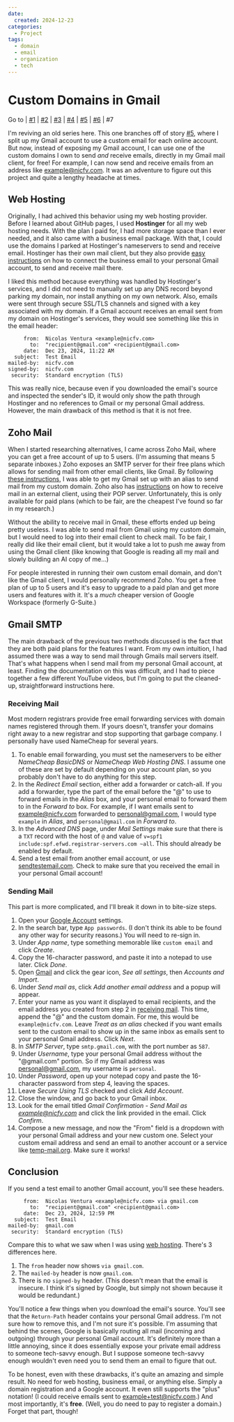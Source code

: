 ```yaml
---
date:
  created: 2024-12-23
categories:
  - Project
tags:
  - domain
  - email
  - organization
  - tech
---
```

# Custom Domains in Gmail

Go to
| [\#1](./2024-02-11-backup.md)
| [\#2](./2024-02-18-passwords.md)
| [\#3](./2024-02-25-gmails.md)
| [\#4](./2024-02-26-github.md)
| [\#5](./2024-03-11-mail-plus.md)
| [\#6](./2024-04-28-gatekeep.md)
| \#7

I'm reviving an old series here. This one branches off of story [\#5](./2024-03-11-mail-plus.md), where I split up my Gmail account to use a custom email for each online account. But now, instead of exposing my Gmail account, I can use one of the custom domains I own to send *and* receive emails, directly in my Gmail mail client, for free! For example, I can now send and receive emails from an address like <example@nicfv.com>. It was an adventure to figure out this project and quite a lengthy headache at times.

<!-- more -->

## Web Hosting

Originally, I had achived this behavior using my web hosting provider. Before I learned about GitHub pages, I used **Hostinger** for all my web hosting needs. With the plan I paid for, I had more storage space than I ever needed, and it also came with a business email package. With that, I could use the domains I parked at Hostinger's nameservers to send and receive email. Hostinger has their own mail client, but they also provide [easy instructions](https://support.hostinger.com/en/articles/4305847-set-up-hostinger-email-on-your-applications-and-devices) on how to connect the business email to your personal Gmail account, to send and receive mail there.

I liked this method because everything was handled by Hostinger's services, and I did not need to manually set up any DNS record beyond parking my domain, nor install anything on my own network. Also, emails were sent through secure SSL/TLS channels and signed with a key associated with my domain. If a Gmail account receives an email sent from my domain on Hostinger's services, they would see something like this in the email header:

```
     from:  Nicolas Ventura <example@nicfv.com>
       to:  "recipient@gmail.com" <recipient@gmail.com>
     date:  Dec 23, 2024, 11:22 AM
  subject:  Test Email
mailed-by:  nicfv.com
signed-by:  nicfv.com
 security:  Standard encryption (TLS)
```

This was really nice, because even if you downloaded the email's source and inspected the sender's ID, it would only show the path through Hostinger and no references to Gmail or my personal Gmail address. However, the main drawback of this method is that it is not free.

## Zoho Mail

When I started researching alternatives, I came across Zoho Mail, where you can get a free account of up to 5 users. (I'm assuming that means 5 separate inboxes.) Zoho exposes an SMTP server for their free plans which allows for sending mail from other email clients, like Gmail. By following [these instructions](https://www.zoho.com/mail/help/zoho-smtp.html), I was able to get my Gmail set up with an alias to send mail from my custom domain. Zoho also has [instructions](https://www.zoho.com/mail/help/pop-access.html) on how to receive mail in an external client, using their POP server. Unfortunately, this is only available for paid plans (which to be fair, are the cheapest I've found so far in my research.)

Without the ability to receive mail in Gmail, these efforts ended up being pretty useless. I was able to send mail from Gmail using my custom domain, but I would need to log into their email client to check mail. To be fair, I really did like their email client, but it would take a lot to push me away from using the Gmail client (like knowing that Google is reading all my mail and slowly building an AI copy of me...)

For people interested in running their own custom email domain, and don't like the Gmail client, I would personally recommend Zoho. You get a free plan of up to 5 users and it's easy to upgrade to a paid plan and get more users and features with it. It's a *much* cheaper version of Google Workspace (formerly G-Suite.)

## Gmail SMTP

The main drawback of the previous two methods discussed is the fact that they are both paid plans for the features I want. From my own intuition, I had assumed there was a way to send mail through Gmails mail servers itself. That's what happens when I send mail from my personal Gmail account, at least. Finding the documentation on this was difficult, and I had to piece together a few different YouTube videos, but I'm going to put the cleaned-up, straightforward instructions here.

### Receiving Mail

Most modern registrars provide free email forwarding services with domain names registered through them. If yours doesn't, transfer your domains right away to a new registrar and stop supporting that garbage company. I personally have used NameCheap for several years.

1. To enable email forwarding, you must set the nameservers to be either *NameCheap BasicDNS* or *NameCheap Web Hosting DNS*. I assume one of these are set by default depending on your account plan, so you probably don't have to do anything for this step.
1. In the *Redirect Email* section, either add a forwarder or catch-all. If you add a forwarder, type the part of the email before the "@" to use to forward emails in the *Alias* box, and your personal email to forward them to in the *Forward to* box. For example, if I want emails sent to <example@nicfv.com> forwarded to <personal@gmail.com>, I would type `example` in *Alias*, and `personal@gmail.com` in *Forward to*.
1. In the *Advanced DNS* page, under *Mail Settings* make sure that there is a `TXT` record with the host of `@` and value of `v=spf1 include:spf.efwd.registrar-servers.com ~all`. This should already be enabled by default.
1. Send a test email from another email account, or use [sendtestemail.com](https://sendtestemail.com/). Check to make sure that you received the email in your personal Gmail account!

### Sending Mail

This part is more complicated, and I'll break it down in to bite-size steps.

1. Open your [Google Account](https://myaccount.google.com/) settings.
1. In the search bar, type `App passwords`. (I don't think its able to be found any other way for security reasons.) You will need to re-sign in.
1. Under *App name*, type something memorable like `custom email` and click *Create*.
1. Copy the 16-character password, and paste it into a notepad to use later. Click *Done*.
1. Open [Gmail](https://mail.google.com/) and click the gear icon, *See all settings*, then *Accounts and Import*.
1. Under *Send mail as*, click *Add another email address* and a popup will appear.
1. Enter your name as you want it displayed to email recipients, and the email address you created from step 2 in [receiving mail](#receiving-mail). This time, append the "@" and the custom domain. For me, this would be `example@nicfv.com`. Leave *Treat as an alias* checked if you want emails sent to the custom email to show up in the same inbox as emails sent to your personal Gmail address. Click *Next*.
1. In *SMTP Server*, type `smtp.gmail.com`, with the port number as `587`.
1. Under *Username*, type your personal Gmail address without the "@gmail.com" portion. So if my Gmail address was <personal@gmail.com>, my username is `personal`.
1. Under *Password*, open up your notepad copy and paste the 16-character password from step 4, leaving the spaces.
1. Leave *Secure Using TLS* checked and click *Add Account*.
1. Close the window, and go back to your Gmail inbox.
1. Look for the email titled *Gmail Confirmation - Send Mail as example@nicfv.com* and click the link provided in the email. Click *Confirm*.
1. Compose a new message, and now the "From" field is a dropdown with your personal Gmail address and your new custom one. Select your custom email address and send an email to another account or a service like [temp-mail.org](https://temp-mail.org/en/). Make sure it works!

## Conclusion

If you send a test email to another Gmail account, you'll see these headers.

```
     from:  Nicolas Ventura <example@nicfv.com> via gmail.com 
       to:  "recipient@gmail.com" <recipient@gmail.com>
     date:  Dec 23, 2024, 12:59 PM
  subject:  Test Email
mailed-by:  gmail.com
 security:  Standard encryption (TLS)
```

Compare this to what we saw when I was using [web hosting](#web-hosting). There's 3 differences here.

1. The `from` header now shows `via gmail.com`.
1. The `mailed-by` header is now `gmail.com`.
1. There is no `signed-by` header. (This doesn't mean that the email is insecure. I think it's signed by Google, but simply not shown because it would be redundant.)

You'll notice a few things when you download the email's source. You'll see that the `Return-Path` header contains your personal Gmail address. I'm not sure how to remove this, and I'm not sure it's possible. I'm assuming that behind the scenes, Google is basically routing all mail (incoming and outgoing) through your personal Gmail account. It's definitely more than a little annoying, since it does essentially expose your private email address to someone tech-savvy enough. But I suppose someone tech-savvy enough wouldn't even need you to send them an email to figure that out.

To be honest, even with these drawbacks, it's quite an amazing and simple result. No need for web hosting, business email, or anything else. Simply a domain registration and a Google account. It even still supports the "plus" notation! (I could receive emails sent to <example+test@nicfv.com>.) And most importantly, it's **free**. (Well, you do need to pay to register a domain.) Forget that part, though!
